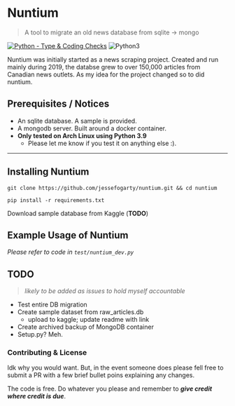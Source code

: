 # Nuntium

> A tool to migrate an old news database from sqlite -> mongo

[![Python - Type & Coding Checks](https://github.com/jessefogarty/nuntium/actions/workflows/python_alphaChecks.yml/badge.svg?branch=old-database&event=push)](https://github.com/jessefogarty/nuntium/actions/workflows/python_alphaChecks.yml)
![Python3](https://img.shields.io/badge/python-3.6%20|%203.7%20|%203.8%20|%203.9-green)


Nuntium was initially started as a news scraping project. Created and run mainly during 2019, the databse grew to over 150,000 articles from Canadian news outlets. As my idea for the project changed so to did nuntium.

## Prerequisites / Notices

- An sqlite database. A sample is provided.
- A mongodb server. Built around a docker container.
- **Only tested on Arch Linux using Python 3.9**
  - Please let me know if you test it on anything else :).

---

## Installing Nuntium

`git clone https://github.com/jessefogarty/nuntium.git && cd nuntium`

`pip install -r requirements.txt`

Download sample database from Kaggle (**TODO**)

## Example Usage of Nuntium

*Please refer to code in `test/nuntium_dev.py`*

## TODO

>*likely to be added as issues to hold myself accountable*

- Test entire DB migration
- Create sample dataset from raw_articles.db
  - upload to kaggle; update readme with link
- Create archived backup of MongoDB container
- Setup.py? Meh.

### Contributing & License

Idk why you would want. But, in the event someone does please fell free to submit a PR with a few brief bullet poins explaining any changes.

The code is free. Do whatever you please and remember to ***give credit where credit is due***.

